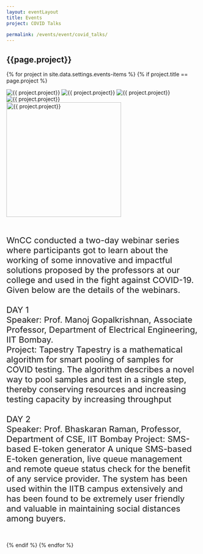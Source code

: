 ```yaml
---
layout: eventLayout
title: Events
project: COVID Talks
    
permalink: /events/event/covid_talks/
---
```


<h2 class="display1 m-3 p-3 text-center project-title">{{page.project}}</h2>

{% for project in site.data.settings.events-items %}
{% if project.title == page.project %}
<div class ="img-event d-block"> 
    <img src="{{ site.baseurl }}/{{ project.image }}" alt="{{ project.project}}" class="img-1">
    <img src="{{ site.baseurl }}/{{ project.image }}" alt="{{ project.project}}" class="img-2">
    <img src="{{ site.baseurl }}/{{ project.image }}" alt="{{ project.project}}" class="img-3">
    <img src="{{ site.baseurl }}/{{ project.image }}" alt="{{ project.project}}" class="img-4">
</div>
<div class = "mobile-img-soc">
  <img src="{{ site.baseurl }}/{{ project.image }}"  width = "300" height="300" alt="{{ project.project}}" class="border rounded">
  </div>

<div>
    <p class="display3 project-desc" style = "font-size:22px;" >
        <br>
        WnCC conducted a two-day webinar series where participants got to learn about the working of some innovative and impactful solutions proposed by the professors at our college and used in the fight against COVID-19. Given below are the details of the webinars.
        <br><br>
        DAY 1
<br>
Speaker: Prof. Manoj Gopalkrishnan, Associate Professor, Department of Electrical Engineering, IIT Bombay. 
<br>
Project: Tapestry Tapestry is a mathematical algorithm for smart pooling of samples for COVID testing. The algorithm describes a novel way to pool samples and test in a single step, thereby conserving resources and increasing testing capacity by increasing throughput
<br><br>
    DAY 2
<br>
    Speaker: Prof. Bhaskaran Raman,
Professor, Department of CSE, IIT Bombay
Project: SMS-based E-token generator
A unique SMS-based E-token generation, live queue management and remote queue status check for the benefit of any service provider. The system has been used within the IITB campus extensively and has been found to be extremely user friendly and valuable in maintaining social distances among buyers.
<br><br>
    </p>
</div>
{% endif %}
{% endfor %}
